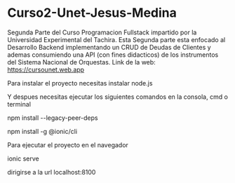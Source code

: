 # Curso2-Unet-Jesus-Medina

Segunda Parte del Curso Programacion Fullstack impartido por la Universidad Experimental del Tachira. Esta Segunda parte esta enfocado al Desarrollo Backend implementando un CRUD de Deudas de Clientes y ademas consumiendo una API (con fines didacticos) de los instrumentos del Sistema Nacional de Orquestas. Link de la web: https://cursounet.web.app

 Para instalar el proyecto necesitas instalar node.js
 
Y despues necesitas ejecutar los siguientes comandos en la consola, cmd o terminal

 npm install --legacy-peer-deps

 npm install -g @ionic/cli

 Para ejecutar el proyecto en el navegador

 ionic serve

dirigirse a la url localhost:8100
